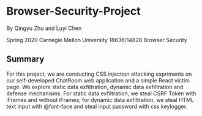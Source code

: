 # Browser-Security-Project
By Qingyu Zhu and Luyi Chen

Spring 2020 Carnegie Mellon University
18636/14828 Browser Security

## Summary
For this project, we are conducting CSS injection attacking expriments on our self-developed ChatRoom web application and a simple React victim page. We explore static data exfiltration, dynamic data exfiltration and defense mechanisms. For static data exfiltration, we steal CSRF Token with iFrames and without iFrames; for dynamic data exfiltration, we steal HTML text input with @font-face and steal input password with css keylogger.
